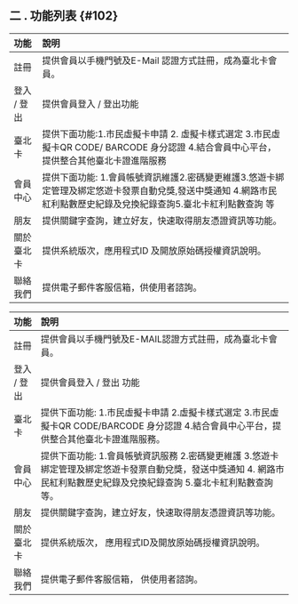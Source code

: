 ## **二 . 功能列表** {#102}

| 功能 | 說明 |
| :--- | :--- |
| 註冊 | 提供會員以手機門號及E-Mail 認證方式註冊，成為臺北卡會員。 |
| 登入   /  登出 | 提供會員登入 / 登出功能 |
| 臺北卡 | 提供下面功能:1.市民虛擬卡申請 2. 虛擬卡樣式選定 3.市民虛擬卡QR CODE/ BARCODE 身分認證 4.結合會員中心平台，提供整合其他臺北卡證進階服務 |
| 會員中心 | 提供下面功能: 1.會員帳號資訊維護2.密碼變更維護3.悠遊卡綁定管理及綁定悠遊卡發票自動兌獎,發送中獎通知 4.網路市民紅利點數歷史紀錄及兌換紀錄查詢5.臺北卡紅利點數查詢 等 |
| 朋友 | 提供關鍵字查詢，建立好友，快速取得朋友憑證資訊等功能。 |
| 關於臺北卡 | 提供系統版次，應用程式ID 及開放原始碼授權資訊說明。 |
| 聯絡我們 | 提供電子郵件客服信箱，供使用者諮詢。 |

| 功能 | 說明 |
| :--- | :--- |
| 註冊 | 提供會員以手機門號及E-MAIL認證方式註冊，成為臺北卡會員。 |
| 登入 / 登出 | 提供會員登入 /  登出 功能 |
| 臺北卡 | 提供下面功能: 1.市民虛擬卡申請 2.虛擬卡樣式選定 3.市民虛擬卡QR CODE/BARCODE 身分認證 4.結合會員中心平台，提供整合其他臺北卡證進階服務。 |
| 會員中心 | 提供下面功能: 1.會員帳號資訊服務 2.密碼變更維護 3.悠遊卡綁定管理及綁定悠遊卡發票自動兌獎，發送中獎通知 4. 網路市民紅利點數歷史紀錄及兌換紀錄查詢 5.臺北卡紅利點數查詢 等。 |
| 朋友 | 提供關鍵字查詢，建立好友，快速取得朋友憑證資訊等功能。 |
| 關於臺北卡 | 提供系統版次， 應用程式ID及開放原始碼授權資訊說明。 |
| 聯絡我們 | 提供電子郵件客服信箱， 供使用者諮詢。 |



